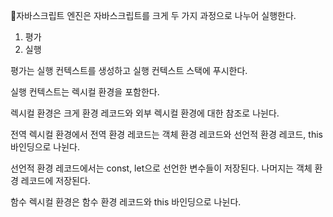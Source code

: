 자바스크립트 엔진은 자바스크립트를 크게 두 가지 과정으로 나누어 실행한다.

1. 평가
2. 실행

평가는 실행 컨텍스트를 생성하고 실행 컨텍스트 스택에 푸시한다.

실행 컨텍스트는 렉시컬 환경을 포함한다.

렉시컬 환경은 크게 환경 레코드와 외부 렉시컬 환경에 대한 참조로 나뉜다.

전역 렉시컬 환경에서 전역 환경 레코드는 객체 환경 레코드와 선언적 환경 레코드, this 바인딩으로 나뉜다.

선언적 환경 레코드에서는 const, let으로 선언한 변수들이 저장된다. 나머지는 객체 환경 레코드에 저장된다.

함수 렉시컬 환경은 함수 환경 레코드와 this 바인딩으로 나뉜다.